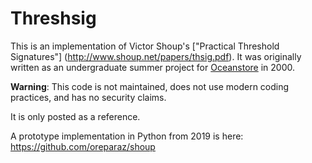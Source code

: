 Threshsig
=========

This is an implementation of Victor Shoup's ["Practical Threshold Signatures"]
(http://www.shoup.net/papers/thsig.pdf). It was originally written as an
undergraduate summer project for [Oceanstore](http://oceanstore.cs.berkeley.edu/) in 2000.

**Warning**: This code is not maintained, does not use modern coding practices, and has no security claims. 

It is only posted as a reference.

A prototype implementation in Python from 2019 is here: https://github.com/oreparaz/shoup
